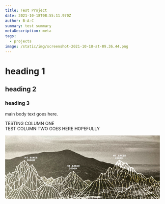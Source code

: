 ```yaml
---
title: Test Project
date: 2021-10-18T08:55:11.970Z
author: B-A-C
summary: test summary
metaDescription: meta
tags:
  - projects
image: /static/img/screenshot-2021-10-18-at-09.36.44.png
---
```

# heading 1

## heading 2

### heading 3

main body text goes here.

<div class="grid grid-cols-1 md:grid-cols-2 gap-5 max-w-4xl">
  <div>TESTING COLUMN ONE</div>
  <div>TEST COLUMN TWO GOES HERE HOPEFULLY</div>
</div>

![mtns](/static/img/screenshot-2021-10-18-at-09.36.44.png "Mountains")